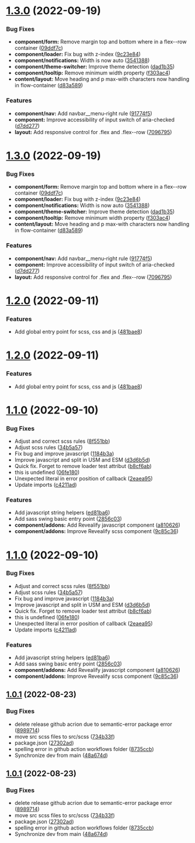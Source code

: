 # [1.3.0](https://github.com/jdelauney/sass-swing/compare/v1.2.0...v1.3.0) (2022-09-19)


### Bug Fixes

* **component/form:** Remove margin top and bottom where in a flex--row container ([09ddf7c](https://github.com/jdelauney/sass-swing/commit/09ddf7c8e6d3c0f52a58ae665cf9546112b3bb7f))
* **component/loader:** Fix bug with z-index ([9c23e84](https://github.com/jdelauney/sass-swing/commit/9c23e84d3641e6d791e0c765834eec74f68f4789))
* **component/notifications:** Width is now auto ([3541388](https://github.com/jdelauney/sass-swing/commit/3541388491ec28388fff89ccefae8d53de3aa8d1))
* **component/theme-switcher:** Improve theme detection ([dad1b35](https://github.com/jdelauney/sass-swing/commit/dad1b35a55a0a18c46ad7b97bb1157b822162031))
* **component/tooltip:** Remove minimum width property ([f303ac4](https://github.com/jdelauney/sass-swing/commit/f303ac45ea66a99aecdc49af080bd31f34dd6b96))
* **content/layout:** Move heading and p max-with characters now handling in flow-container ([d83a589](https://github.com/jdelauney/sass-swing/commit/d83a5896ab6b18b795753d1a5fe641e2d5c83716))


### Features

* **component/nav:** Add navbar__menu-right rule ([91774f5](https://github.com/jdelauney/sass-swing/commit/91774f52cc98e298f455aa950cfb947f5e269c3a))
* **component:** Improve accessibility of input switch of aria-checked ([d7dd277](https://github.com/jdelauney/sass-swing/commit/d7dd277af80be6c3c3521f0bcc6c7ca3e6e923b4))
* **layout:** Add responsive control for .flex and .flex--row ([7096795](https://github.com/jdelauney/sass-swing/commit/7096795331bd585bed569c59810fc5a2ed45c818))

# [1.3.0](https://github.com/jdelauney/sass-swing/compare/v1.2.0...v1.3.0) (2022-09-19)


### Bug Fixes

* **component/form:** Remove margin top and bottom where in a flex--row container ([09ddf7c](https://github.com/jdelauney/sass-swing/commit/09ddf7c8e6d3c0f52a58ae665cf9546112b3bb7f))
* **component/loader:** Fix bug with z-index ([9c23e84](https://github.com/jdelauney/sass-swing/commit/9c23e84d3641e6d791e0c765834eec74f68f4789))
* **component/notifications:** Width is now auto ([3541388](https://github.com/jdelauney/sass-swing/commit/3541388491ec28388fff89ccefae8d53de3aa8d1))
* **component/theme-switcher:** Improve theme detection ([dad1b35](https://github.com/jdelauney/sass-swing/commit/dad1b35a55a0a18c46ad7b97bb1157b822162031))
* **component/tooltip:** Remove minimum width property ([f303ac4](https://github.com/jdelauney/sass-swing/commit/f303ac45ea66a99aecdc49af080bd31f34dd6b96))
* **content/layout:** Move heading and p max-with characters now handling in flow-container ([d83a589](https://github.com/jdelauney/sass-swing/commit/d83a5896ab6b18b795753d1a5fe641e2d5c83716))


### Features

* **component/nav:** Add navbar__menu-right rule ([91774f5](https://github.com/jdelauney/sass-swing/commit/91774f52cc98e298f455aa950cfb947f5e269c3a))
* **component:** Improve accessibility of input switch of aria-checked ([d7dd277](https://github.com/jdelauney/sass-swing/commit/d7dd277af80be6c3c3521f0bcc6c7ca3e6e923b4))
* **layout:** Add responsive control for .flex and .flex--row ([7096795](https://github.com/jdelauney/sass-swing/commit/7096795331bd585bed569c59810fc5a2ed45c818))

# [1.2.0](https://github.com/jdelauney/sass-swing/compare/v1.1.0...v1.2.0) (2022-09-11)


### Features

* Add global entry point for scss, css and js ([481bae8](https://github.com/jdelauney/sass-swing/commit/481bae89968dcd3893888a09b331fad27ee22e30))

# [1.2.0](https://github.com/jdelauney/sass-swing/compare/v1.1.0...v1.2.0) (2022-09-11)


### Features

* Add global entry point for scss, css and js ([481bae8](https://github.com/jdelauney/sass-swing/commit/481bae89968dcd3893888a09b331fad27ee22e30))

# [1.1.0](https://github.com/jdelauney/sass-swing/compare/v1.0.1...v1.1.0) (2022-09-10)


### Bug Fixes

* Adjust and correct scss rules ([8f551bb](https://github.com/jdelauney/sass-swing/commit/8f551bb1189da26d72f176c1fea59666f1d54ae6))
* Adjust scss rules ([34b5a57](https://github.com/jdelauney/sass-swing/commit/34b5a57aa3233ef7e9f84f39f4c4fab9a3d50805))
* Fix bug and improve javascript ([1184b3a](https://github.com/jdelauney/sass-swing/commit/1184b3a5d1068f19d5b88b8f61ddc2d61eee3a03))
* Improve javascript and split in USM and ESM ([d3d6b5d](https://github.com/jdelauney/sass-swing/commit/d3d6b5d50a21474659fd709bf1917c4baa1ca7be))
* Quick fix. Forget to remove loader test attribut ([b8cf6ab](https://github.com/jdelauney/sass-swing/commit/b8cf6ab271d207bd9ea18ecf6f22ebb3e771c541))
* this is undefined ([06fe180](https://github.com/jdelauney/sass-swing/commit/06fe180b3acd71b77e0cd4c56a6f4ab05acfa721))
* Unexpected literal in error position of callback ([2eaea95](https://github.com/jdelauney/sass-swing/commit/2eaea95dea043e13ff259fb3c0cc72b4dd964170))
* Update imports ([c4211ad](https://github.com/jdelauney/sass-swing/commit/c4211ad73b728e8c388fcd8974dabdfd0aa76f9a))


### Features

* Add javascript string helpers ([ed81ba6](https://github.com/jdelauney/sass-swing/commit/ed81ba65a2a7fbd67d0a6eb576d18d007e5517a7))
* Add sass swing basic entry point ([2856c03](https://github.com/jdelauney/sass-swing/commit/2856c0378f4e62f2a8db0f91b744ae0b19cffa26))
* **component/addons:** Add Revealify javascript component ([a810626](https://github.com/jdelauney/sass-swing/commit/a810626b55f7fa9b6349b2f1e85f88f2360cf964))
* **component/addons:** Improve Revealify scss component ([9c85c36](https://github.com/jdelauney/sass-swing/commit/9c85c36a6b861f57f2249d75bbf349d5c4e05d14))

# [1.1.0](https://github.com/jdelauney/sass-swing/compare/v1.0.1...v1.1.0) (2022-09-10)


### Bug Fixes

* Adjust and correct scss rules ([8f551bb](https://github.com/jdelauney/sass-swing/commit/8f551bb1189da26d72f176c1fea59666f1d54ae6))
* Adjust scss rules ([34b5a57](https://github.com/jdelauney/sass-swing/commit/34b5a57aa3233ef7e9f84f39f4c4fab9a3d50805))
* Fix bug and improve javascript ([1184b3a](https://github.com/jdelauney/sass-swing/commit/1184b3a5d1068f19d5b88b8f61ddc2d61eee3a03))
* Improve javascript and split in USM and ESM ([d3d6b5d](https://github.com/jdelauney/sass-swing/commit/d3d6b5d50a21474659fd709bf1917c4baa1ca7be))
* Quick fix. Forget to remove loader test attribut ([b8cf6ab](https://github.com/jdelauney/sass-swing/commit/b8cf6ab271d207bd9ea18ecf6f22ebb3e771c541))
* this is undefined ([06fe180](https://github.com/jdelauney/sass-swing/commit/06fe180b3acd71b77e0cd4c56a6f4ab05acfa721))
* Unexpected literal in error position of callback ([2eaea95](https://github.com/jdelauney/sass-swing/commit/2eaea95dea043e13ff259fb3c0cc72b4dd964170))
* Update imports ([c4211ad](https://github.com/jdelauney/sass-swing/commit/c4211ad73b728e8c388fcd8974dabdfd0aa76f9a))


### Features

* Add javascript string helpers ([ed81ba6](https://github.com/jdelauney/sass-swing/commit/ed81ba65a2a7fbd67d0a6eb576d18d007e5517a7))
* Add sass swing basic entry point ([2856c03](https://github.com/jdelauney/sass-swing/commit/2856c0378f4e62f2a8db0f91b744ae0b19cffa26))
* **component/addons:** Add Revealify javascript component ([a810626](https://github.com/jdelauney/sass-swing/commit/a810626b55f7fa9b6349b2f1e85f88f2360cf964))
* **component/addons:** Improve Revealify scss component ([9c85c36](https://github.com/jdelauney/sass-swing/commit/9c85c36a6b861f57f2249d75bbf349d5c4e05d14))

## [1.0.1](https://github.com/jdelauney/sass-swing/compare/v1.0.0...v1.0.1) (2022-08-23)


### Bug Fixes

* delete release github acrion due to semantic-error package error ([8989714](https://github.com/jdelauney/sass-swing/commit/8989714e0be1fedc80c5e82f8a23ef13a37d083f))
* move src scss files to src/scss ([734b33f](https://github.com/jdelauney/sass-swing/commit/734b33fecfe787f64532dfdb0526a62e13b8c457))
* package.json ([27302ad](https://github.com/jdelauney/sass-swing/commit/27302ad0a5e2fd6691f060439aac0297def17782))
* spelling error in github action workflows folder ([8735ccb](https://github.com/jdelauney/sass-swing/commit/8735ccbab7f9b3329b541adeb0c181ed9d70fb9d))
* Synchronize dev from main ([48a674d](https://github.com/jdelauney/sass-swing/commit/48a674da9a8c801f7f2b2c65508b147896913ef1))

## [1.0.1](https://github.com/jdelauney/sass-swing/compare/v1.0.0...v1.0.1) (2022-08-23)


### Bug Fixes

* delete release github acrion due to semantic-error package error ([8989714](https://github.com/jdelauney/sass-swing/commit/8989714e0be1fedc80c5e82f8a23ef13a37d083f))
* move src scss files to src/scss ([734b33f](https://github.com/jdelauney/sass-swing/commit/734b33fecfe787f64532dfdb0526a62e13b8c457))
* package.json ([27302ad](https://github.com/jdelauney/sass-swing/commit/27302ad0a5e2fd6691f060439aac0297def17782))
* spelling error in github action workflows folder ([8735ccb](https://github.com/jdelauney/sass-swing/commit/8735ccbab7f9b3329b541adeb0c181ed9d70fb9d))
* Synchronize dev from main ([48a674d](https://github.com/jdelauney/sass-swing/commit/48a674da9a8c801f7f2b2c65508b147896913ef1))

